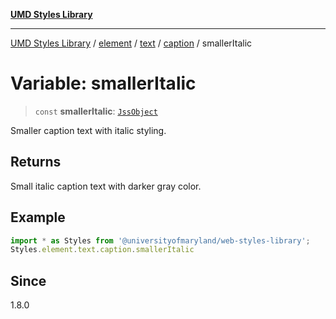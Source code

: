 [**UMD Styles Library**](../../../../../../README.md)

***

[UMD Styles Library](../../../../../../README.md) / [element](../../../../../README.md) / [text](../../../README.md) / [caption](../README.md) / smallerItalic

# Variable: smallerItalic

> `const` **smallerItalic**: [`JssObject`](../../../../../../utilities/namespaces/transform/type-aliases/JssObject.md)

Smaller caption text with italic styling.

## Returns

Small italic caption text with darker gray color.

## Example

```typescript
import * as Styles from '@universityofmaryland/web-styles-library';
Styles.element.text.caption.smallerItalic
```

## Since

1.8.0

